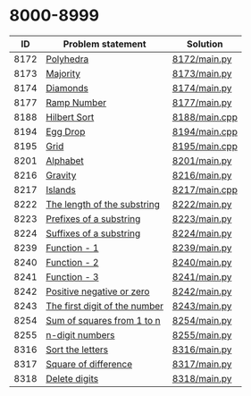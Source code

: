 # 8000-8999

| ID   | Problem statement                                                         | Solution                       |
|------|---------------------------------------------------------------------------|--------------------------------|
| 8172 | [Polyhedra](https://www.e-olymp.com/en/problems/8172)                     | [8172/main.py](8172/main.py)   |
| 8173 | [Majority](https://www.e-olymp.com/en/problems/8173)                      | [8173/main.py](8173/main.py)   |
| 8174 | [Diamonds](https://www.e-olymp.com/en/problems/8174)                      | [8174/main.py](8174/main.py)   |
| 8177 | [Ramp Number](https://www.e-olymp.com/en/problems/8177)                   | [8177/main.py](8177/main.py)   |
| 8188 | [Hilbert Sort](https://www.e-olymp.com/en/problems/8188)                  | [8188/main.cpp](8188/main.cpp) |
| 8194 | [Egg Drop](https://www.e-olymp.com/en/problems/8194)                      | [8194/main.cpp](8194/main.cpp) |
| 8195 | [Grid](https://www.e-olymp.com/en/problems/8195)                          | [8195/main.cpp](8195/main.cpp) |
| 8201 | [Alphabet](https://www.e-olymp.com/en/problems/8201)                      | [8201/main.py](8201/main.py)   |
| 8216 | [Gravity](https://www.e-olymp.com/en/problems/8216)                       | [8216/main.py](8216/main.py)   |
| 8217 | [Islands](https://www.e-olymp.com/en/problems/8217)                       | [8217/main.cpp](8217/main.cpp) |
| 8222 | [The length of the substring](https://www.e-olymp.com/en/problems/8222)   | [8222/main.py](8222/main.py)   |
| 8223 | [Prefixes of a substring](https://www.e-olymp.com/en/problems/8223)       | [8223/main.py](8223/main.py)   |
| 8224 | [Suffixes of a substring](https://www.e-olymp.com/en/problems/8224)       | [8224/main.py](8224/main.py)   |
| 8239 | [Function - 1](https://www.e-olymp.com/en/problems/8239)                  | [8239/main.py](8239/main.py)   |
| 8240 | [Function - 2](https://www.e-olymp.com/en/problems/8240)                  | [8240/main.py](8240/main.py)   |
| 8241 | [Function - 3](https://www.e-olymp.com/en/problems/8241)                  | [8241/main.py](8241/main.py)   |
| 8242 | [Positive negative or zero](https://www.e-olymp.com/en/problems/8242)     | [8242/main.py](8242/main.py)   |
| 8243 | [The first digit of the number](https://www.e-olymp.com/en/problems/8243) | [8243/main.py](8243/main.py)   |
| 8254 | [Sum of squares from 1 to n](https://www.e-olymp.com/en/problems/8254)    | [8254/main.py](8254/main.py)   |
| 8255 | [n-digit numbers](https://www.e-olymp.com/en/problems/8255)               | [8255/main.py](8255/main.py)   |
| 8316 | [Sort the letters](https://www.e-olymp.com/en/problems/8316)              | [8316/main.py](8316/main.py)   |
| 8317 | [Square of difference](https://www.e-olymp.com/en/problems/8317)          | [8317/main.py](8317/main.py)   |
| 8318 | [Delete digits](https://www.e-olymp.com/en/problems/8318)                 | [8318/main.py](8318/main.py)   |

